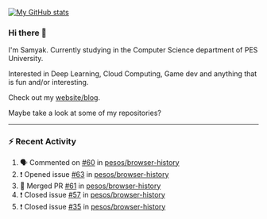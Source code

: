 [![My GitHub stats](https://github-readme-stats.vercel.app/api?username=Samyak2&count_private=true&show_icons=true&theme=gruvbox)](https://github.com/anuraghazra/github-readme-stats)

### Hi there 👋

I'm Samyak. Currently studying in the Computer Science department of PES University.

Interested in Deep Learning, Cloud Computing, Game dev and anything that is fun and/or interesting.

Check out my [website/blog](https://samyak2.github.io/).

Maybe take a look at some of my repositories?

---

### :zap: Recent Activity

<!--START_SECTION:activity-->
1. 🗣 Commented on [#60](https://github.com/pesos/browser-history/issues/60) in [pesos/browser-history](https://github.com/pesos/browser-history)
2. ❗️ Opened issue [#63](https://github.com/pesos/browser-history/issues/63) in [pesos/browser-history](https://github.com/pesos/browser-history)
3. 🎉 Merged PR [#61](https://github.com/pesos/browser-history/pull/61) in [pesos/browser-history](https://github.com/pesos/browser-history)
4. ❗️ Closed issue [#57](https://github.com/pesos/browser-history/issues/57) in [pesos/browser-history](https://github.com/pesos/browser-history)
5. ❗️ Closed issue [#35](https://github.com/pesos/browser-history/issues/35) in [pesos/browser-history](https://github.com/pesos/browser-history)
<!--END_SECTION:activity-->
